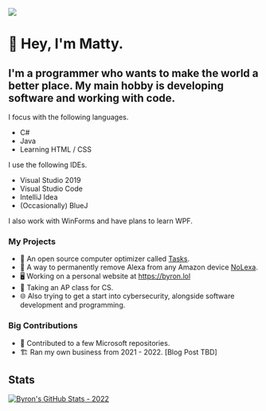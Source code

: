 ![](https://komarev.com/ghpvc/?username=byronbytes)

# 👋 Hey, I'm Matty. 
## I'm a programmer who wants to make the world a better place. My main hobby is developing software and working with code.


I focus with the following languages.

- C#
- Java
- Learning HTML / CSS

I use the following IDEs.

- Visual Studio 2019
- Visual Studio Code
- IntelliJ Idea
- (Occasionally) BlueJ

I also work with WinForms and have plans to learn WPF.


### My Projects
- 🧹 An open source computer optimizer called [Tasks](https://github.com/LiteTools/Tasks).
- 🚫 A way to permanently remove Alexa from any Amazon device [NoLexa](https://github.com/byronbytes/NoLexa).
- 🖥 Working on a personal website at https://byron.lol
- 🏫 Taking an AP class for CS.
- 🌐 Also trying to get a start into cybersecurity, alongside software development and programming.

### Big Contributions
- 🏢 Contributed to a few Microsoft repositories.
- 🏗 Ran my own business from 2021 - 2022. [Blog Post TBD]


## Stats
[![Byron's GitHub Stats - 2022](https://github-readme-stats-one-bice.vercel.app/api?username=byronbytes&include_all_commits=true&count_private=true&role=OWNER,ORGANIZATION_MEMBER,COLLABORATOR&theme=aura)](https://github.com/anuraghazra/github-readme-stats)



